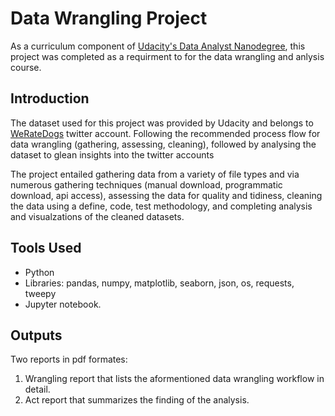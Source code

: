 # Data Wrangling Project

As a curriculum component of [Udacity's Data Analyst Nanodegree](https://www.udacity.com/course/data-analyst-nanodegree--nd002), this project was completed as a requirment to for the data wrangling and anlysis course.

## Introduction

The dataset used for this project was provided by Udacity and belongs to [WeRateDogs](https://twitter.com/dog_rates) twitter account. Following the recommended process flow for data wrangling (gathering, assessing, cleaning), followed by analysing the dataset to glean insights into the twitter accounts

The project entailed gathering data from a variety of file types and via numerous gathering techniques (manual download, programmatic download, api access), assessing the data for quality and tidiness, cleaning the data using a define, code, test methodology, and completing analysis and visualzations of the cleaned datasets.

## Tools Used

* Python
* Libraries: pandas, numpy, matplotlib, seaborn, json, os, requests, tweepy
* Jupyter notebook.

## Outputs

Two reports in pdf formates:
1. Wrangling report that lists the aformentioned data wrangling workflow in detail.
2. Act report that summarizes the finding of the analysis.